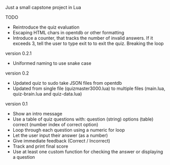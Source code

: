 Just a small capstone project in Lua

TODO
- Reintroduce the quiz evaluation
- Escaping HTML chars in opentdb or other formatting
- Introduce a counter, that tracks the number of invalid
    answers. If it exceeds 3, tell the user to type exit
    to to exit the quiz. Breaking the loop

version 0.2.1
- Uniformed naming to use snake case

version 0.2
- Updated quiz to sudo take JSON files from opentdb
- Updated from single file (quizmaster3000.lua) to multiple
    files (main.lua, quiz-brain.lua and quiz-data.lua)

version 0.1
- Show an intro message
- Use a table of quiz questions with:
    question (string)
    options (table)
    correct (number index of correct option)
- Loop through each question using a numeric for loop
- Let the user input their answer (as a number)
- Give immediate feedback (Correct / Incorrect)
- Track and print final score
- Use at least one custom function for checking the answer or displaying a question

